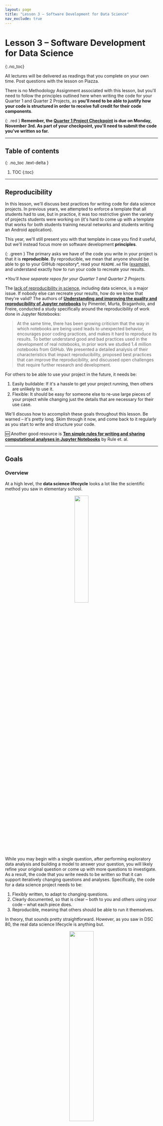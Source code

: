 ```yaml
---
layout: page
title: "Lesson 3 – Software Development for Data Science"
nav_exclude: true
---
```


<script type="text/javascript" async
  src="https://cdnjs.cloudflare.com/ajax/libs/mathjax/2.7.7/MathJax.js?config=TeX-MML-AM_CHTML">
</script>

# Lesson 3 – Software Development for Data Science
{:.no_toc}

All lectures will be delivered as readings that you complete on your own time. Post questions with the lesson on Piazza.

There is no Methodology Assignment associated with this lesson, but you'll need to follow the principles outlined here when writing the code for your Quarter 1 and Quarter 2 Projects, as **you'll need to be able to justify how your code is structured in order to receive full credit for their code components**.

{: .red }
**Remember, the [Quarter 1 Project Checkpoint](https://dsc-capstone.org/2025-26/assignments/projects/q1) is due on Monday, November 3rd. As part of your checkpoint, you'll need to submit the code you've written so far.**

---

## Table of contents
{: .no_toc .text-delta }

1. TOC
{:toc}

---

## Reproducibility

In this lesson, we'll discuss best practices for writing code for data science projects. In previous years, we attempted to enforce a template that all students had to use, but in practice, it was too restrictive given the variety of projects students were working on (it's hard to come up with a template that works for both students training neural networks and students writing an Android application).

This year, we'll still present you with that template in case you find it useful, but we'll instead focus more on software development **principles**.

{: .green }
The primary asks we have of the code you write in your project is that it is **reproducible**. By reproducible, we mean that anyone should be able to go to your GitHub repository*, read your `README.md` file ([example](#example-readmemd)), and understand exactly how to run your code to recreate your results.

_*You'll have separate repos for your Quarter 1 and Quarter 2 Projects._

The [lack of reproducibility in science](https://en.wikipedia.org/wiki/Replication_crisis), including data science, is a major issue. If nobody else can recreate your results, how do we know that they're valid? The authors of [**Understanding and improving the quality and reproducibility of Jupyter notebooks**](https://link.springer.com/article/10.1007/s10664-021-09961-9) by Pimentel, Murta, Braganholo, and Freire, conducted a study specifically around the reproducibility of work done in Jupyter Notebooks:

> At the same time, there has been growing criticism that the way in which notebooks are being used leads to unexpected behavior, encourages poor coding practices, and makes it hard to reproduce its results. To better understand good and bad practices used in the development of real notebooks, in prior work we studied 1.4 million notebooks from GitHub. We presented a detailed analysis of their characteristics that impact reproducibility, proposed best practices that can improve the reproducibility, and discussed open challenges that require further research and development.

For others to be able to use your project in the future, it needs be:
1. Easily buildable: If it's a hassle to get your project running, then others are unlikely to use it.
2. Flexible: It should be easy for someone else to re-use large pieces of your project while changing just the details that are necessary for their use case.

We'll discuss how to accomplish these goals throughout this lesson. Be warned – it's pretty long. Skim through it now, and come back to it regularly as you start to write and structure your code.

🆕 Another good resource is [**Ten simple rules for writing and sharing computational analyses in Jupyter Notebooks**](https://doi.org/10.1371/journal.pcbi.1007007) by Rule et. al.

---

## Goals

### Overview

At a high level, the **data science lifecycle** looks a lot like the scientific method you saw in elementary school.

<center><img src="assets/scientific-method.png" width="30%"></center>

While you may begin with a single question, after performing exploratory data analysis and building a model to answer your question, you will likely refine your original question or come up with more questions to investigate. As a result, the code that you write needs to be written so that it can support iteratively changing questions and analyses. Specifically, the code for a data science project needs to be:

1. Flexibly written, to adapt to changing questions.
1. Clearly documented, so that is clear – both to you and others using your code – what each piece does.
1. Reproducible, meaning that others should be able to run it themselves.

In theory, that sounds pretty straightforward. However, as you saw in DSC 80, the real data science lifecycle is anything but.

<a name='DSLC'></a>

<center><img src="assets/DSLC.png" width="40%"></center>

This makes it even more crucial that you follow the three principles outlined above. If you're not careful, it's easy to fall in the trap of writing poorly organized code with many hard-coded pieces. This results in:
- Being able to execute fewer iterations of your project, and as a result, making slower progress on your project.
- Being unsure of _what_ your code is even doing, increasing the likelihood of making mistakes while iterating and making it unclear what your conclusions even are.
- Making it less likely that others will be able to use and replicate the results of your project, resulting in your project fading into obscurity.

The purpose of this lesson is to show you how to adhere to the three principles mentioned above, as **this will increase your chances of successfully executing your project**. The contents of this lesson will be relevant for the remainder of the capstone sequence; you will find yourself coming back to it often in the future.

### Managing Project Components

There are a plethora of tools used in industry for managing data science projects, far too many for us to make a dent in them in this course. Instead, we will expose you to a few popular tools that help solve core issues that will be relevant even decades in the future, once the current slate of tools is replaced.

<center>

<img src="assets/all-tools.png" width="60%"><br>

<i>A small sample of tools that exist for managing data science projects.</i>

</center>

These core issues revolve around the fact that your project will be made up of several components. For instance, you may have separate components for ingesting and cleaning raw data, creating visualizations, and training models. Issues you need to be aware of are:
- **Communication**: How do these components all communicate with one another? In other words, what are the inputs and outputs of each component? It's important to be clear about what these are up front, to avoid confusion later on.
- **Isolation**: Your code should be written in a way such that each component is as isolated as possible. This way, when you want to make changes to one component – say, loading in another column at the very start of your pipeline – you don't have to make changes to all of your other components. This may happen if you have aspects of your modeling pipeline, like feature names, hard-coded throughout several different files. (It would suck to have to buy a new dashboard for your car every time you get a flat tire – the same principle applies here.)
- **Parallelization and Scale**: It should be clear _when_ each part of your project needs to be run, and whether different parts can be run in parallel. Similarly, it should be clear which components of your project will need to scale as the project grows in scope – for instance, if you collect 10x more data, at what stages will you need more compute resources?

One way we will address all of these issues is through the use of **configuration files**, in which you can specify and track hypotheses and desired outputs. As such, when new questions arise, you won't have to re-write your code; instead, you'll just run it with different configurations.

---

## The Anatomy of a Data Science Project

Let's look at how each component of the [data science lifecycle](#DSLC) interacts with your code. Click below to learn more about each aspect.

<details>
<summary>Domain Research</summary>

<p>The code you write throughout your project will strongly depend on your domain. For instance, suppose you&#39;re working with driver data. In your data cleaning step, you may choose to keep only the drivers whose ages are at least 16, the legal driving age in California. This is a choice you had to make given your knowledge of your domain.</p>
<p>You&#39;ll make several such design decisions while working on your project:</p>
<ul>
<li>You may clean your data in a specific way.</li>
<li>You may choose a particular column as a &quot;target,&quot; and a subset of the remaining columns for features.</li>
<li>You may build certain kinds of models over others.</li>
</ul>
<p>It&#39;s important to document these choices and the context between them. This justification will appear in two places:</p>
<ul>
<li>In your final reports. For instance, in the EDA section of your report, you&#39;d talk about what steps you took to clean your data and why they make sense.</li>
<li>In code comments, whenever relevant. Take the drivers&#39; age example, for instance. In the line where you keep only the drivers who are at least 16, you may add <code># legal driving age</code>.</li>
</ul>


</details>

<a name='qh'></a>

<details><summary>Question / Hypothesis</summary>

<p>You may start with an initial question to investigate, but as your project evolves, so will the questions you&#39;re interested in. To prevent having to re-write your codebase each time you come up with a new question, you should think about how your questions will be similar to one another so that you can <strong>parameterize</strong> your code.</p>
<p>Here&#39;s an example. Suppose you&#39;re looking at traffic stops data, and you&#39;re interested in whether &quot;younger&quot; people (&lt; 30 years old) are stopped at higher rates than &quot;older&quot; people (&gt;= 30 years old). Suppose you&#39;re also interested in answering this question across multiple years – say, for each year from 2016 through 2022 – and across multiple counties in California. The most straightforward approach here is to create functions that take in <code>year</code> and <code>county</code> as input and return just the data needed to look at stop rates for that combination of <code>year</code> and <code>county</code>. Then, in a <strong>configuration</strong> file, you can store all years and counties that you&#39;re interested in. Finally, you can call your data processing and hypothesis testing routines on all combinations of parameters in your configuration file. Note that in this approach, <em>each combination of parameters leads to a different question / hypothesis</em>.</p>
<p>One of the benefits of using configuration files, in addition to keeping your code robust and flexible, is that we can tell a server to run our pipeline for different combinations of parameters on different threads or machines, so that we can conduct our investigations in parallel. For instance, suppose there are 7 years (2016-2022, including both endpoints) and 3 counties (San Diego County, Orange County, and Los Angeles County) that we&#39;re interested in investigating. There are $7 \cdot 3 = 21$ combinations of year and county – wouldn&#39;t it be great if we could run our code for all 21 combinations at the same time?</p>
<p>If some aspect of your question is never going to change, e.g. if you&#39;re always only going to be looking at San Diego County, then it&#39;s fine to hard-code that throughout your codebase. However, it&#39;s generally a good idea to parameterize any aspects of your codebase that <em>could</em> change to keep it adaptable to new questions.</p>
<p>In this course, we will typically store our configuration files in the JSON format, though there are a variety of other possible formats (YAML is popular, as are INI and CFG). You&#39;ll see example configuration files later on in the lesson.</p>

</details>

<details><summary>Data ETL (extract, transform, load)</summary>

<p>As your project evolves, the data that you're working with may also change. For instance, the source where you're pulling traffic stops data from may update daily with the previous day's stop data. You need to make sure that your modeling component doesn't break just because we pulled in a new day's worth of data, or because an additional column was added from the data source. Of course, your code doesn't have to handle <i>all possible data sources</i>, but you should anticipate possible changes and prepare for them.

Here, configuration files will again be useful. For instance, you should explicitly mention which columns you want to use for transformations and model building, so that any new columns that are added in don't impact your model.

You should also think about <i>how</i> you're accessing your data – an API? scraping? found a CSV online? – and <i>where</i> you're storing it. To prevent having to re-pull your data each time your cleaning and transformation logic changes, separate the code you use for data ingestion from the code you use for cleaning and transformation, and store intermediate "raw" data to disk that you can re-use whenever you update your cleaning logic.
</p>

</details>

<details><summary>Model Building</summary>

<p>As you've seen in earlier courses, the model building process is not straightforward – you'll repeatedly try different combinations models and parameters until you feel that your model has sufficient <i>generalizability</i> to unseen data. Continuing with the theme of parametrization, it's a good idea to store all "potential" parameters in configuration files, so that models can be trained and evaulated on different combinations in parallel.</p>

<p>Furthermore, it&#39;s encouraged to use frameworks that enable &quot;pipelining&quot;, like <code>sklearn</code>, which you were exposed to in <a href="https://dsc-courses.github.io/dsc80-2022-sp/resources/lectures/lec23/lec23.html">DSC 80</a>.</p>

</details>

<details><summary>Continued Prediction</summary>

<p>Often times, your project lives on well after you&#39;ve built your &quot;final&quot; model. Your model may be deployed into production to make &quot;live&quot; predictions – for instance, each time you request a ride in the Uber app, it predicts the highest price you&#39;ll pay for a ride. </p>
<p>The <code>model.predict</code> method that you&#39;d use to make predictions in <code>sklearn</code> may actually be called via HTTP requests on a site that uses a Java backend. Once this happens, you may want to keep track of how well your model is performing – are its outputs still reasonable? Is it easy to re-train it to reflect updated data?</p>
<p>The use of pre-trained models, particularly in the case of deep neural networks, is quite popular today. For instance, you can easily use <a href="https://openai.com/api/">OpenAI&#39;s GPT-4</a> language model without having to train it yourself. You should strive to build a model that you can similarly share with others, in the form of a Python package or a Docker container. That way, others can easily use your model to make predictions without having to run your entire pipeline.</p>

</details>

<details><summary>Conclusions and Reports</summary>

<p>The final reports that you create will be written in some sort of markup language, like Markdown, and will explain your results and contain justification for all of the design decisions you made. Your reports will likely involve tables and visualizations that are derived from data. You should try to set up your report such that it automatically generates tables and visualizations using the other components of your project, so that if, say, your data is updated, you can update your report just by re-running your entire pipeline. This, of course, is not possible if your report includes screenshots from other parts of your project; instead, you'll need to programmatically create, save, and load images.</p>

</details>

In short, your projects should be:
- Flexible for quick iterations, through configuration files.
- Understandable through consumers of the output, through documentation and reports.
- Usable for developers and researchers extending your work, through documentation and containerization.

You may wonder how much of this is applicable to you if your project **doesn't involve data analysis**. Indeed, many domains are more methods-focused, where they spend time developing new techniques for collecting or modelling data rather than the entire lifecycle. 

If this is the case, in addition to following general best practices for software development in your domain, **you will still have a data analysis portion in your project**, if only to demonstrate the usage and value of whatever it is you developed. You may have two repositories, one for the software package you develop and one for your "example" analysis (the former of which will be much larger).

---

## An Initial Template

Now that you understand how each step of the data science lifecycle plays a role in your project's structure, let's tangibly look at how you might structure your project. **Note that you are not _required_ to follow this exact structure – more on this in the [Best Practices](#best-practices) section.**

### Configuration vs. Code

Up until now in this lesson, we've repeatedly emphasized the use of configuration files for storing parameters. However, it's not immediately obvious what parts of your pipeline belong in _code_ and what parts belong in _configuration files_.

Code that is used by other processes is called library code, or source code. Your source code may be run in notebooks that you use for EDA and for creating visualizations, and will certainly be run in your final `run.py` file that runs your entire pipeline. Source code will mostly be contained in `.py` files (or `.java` or `.cpp` files, for example). You are already used to using generic functions from libraries like `pandas` and `numpy`; the only difference here is that you are writing these functions yourself.

Configuration files, then, consist of parameters that your source code will use as inputs. For the most part, you will write configuration files in `.json`, but you _could_ also store configurations as global variables at the top of your scripts.

Aim to generalize, but don't overly generalize. It's fine to start writing code with some inputs "hard-coded", e.g. write filtering logic that creates a DataFrame of traffic stops in 2021 in Orange County, but at some point you should step back and generalize.

### A Simple Template

Here's a basic "template."

```
Project
├── code.py
├── config.json
└── script.py
```

Note that this example directory shows 3 files that are all in the same folder. Shortly, we will see more realistic example templates with multiple directories.

Specifically:
- `code.py` contains library code – that is, functions designed to execute your project. These functions should be parameterized to accept various inputs.
- `config.json` contains parameters for the functions in `code.py`.
- `script.py` imports `code`, loads `config.json`, and calls functions from the `code` module. (Note that this could also be a notebook, `script.ipynb`.)

For instance, `script.py` may contain:

```py
import code
with open('config.json', 'r') as fh:
    params = json.load(fh)

code.run_process(**params)
```

We will use the process above **repeatedly**.

(Aside: The `**` operator above _unpacks_ the entries of the `params` dictionary, so that they are all passed directly as inputs to `code.run_process`. As a crude example, if `f = lambda x, y: x + y`, then `f(**{'x': 2, 'y': 3})` evaluates to `5`. Read [here](https://www.educative.io/answers/what-is-unpacking-keyword-arguments-with-dictionaries-in-python) for more.)

### A Simple Example

Let's see how we might tangibly use the example template from above. Suppose we have code that pulls data from an API, and that the data is updated daily. We want to re-run this code regularly to update our stored data.

<center><img src="assets/ingestion.png" width="40%"></center>

Our project may be structured as follows:

```
Project
├── README.md
├── data-params.json
├── etl.py
└── run.py
```

Let's look at each piece in detail.

#### `README.md`

All repositories you create **must** have `README.md` files that describe what is located where and how to run your project.

#### `etl.py`

`etl.py` contains our source code (i.e. it corresponds to `code.py` from the template). The functions written here are generic, and will be used throughout the rest of the project.

Note that _users_ of the code in `etl.py` (e.g. other people running your project who will just run `python run.py`) should not need to know _how_ the code in `etl.py` works in order to use it. You probably don't know how `pd.pivot_table` works under the hood, but you still use it – the same idea applies here. However, developers who want to extend your project _will_ have to understand how the code in `etl.py` works, and for that reason it still needs to be well-documented. Your library code will _not_ know who is going to call it, and for what purpose – the calling is done in `run.py`, using the parameters in `data-params.json`.

Here's an example of what `etl.py` might look like.

```py
'''
etl.py contains functions used to download DataFrames containing traffic stops data for different years and counties.
'''

def get_year_and_county(year, county):
    '''
    Return a DataFrame of traffic stops data for a given
    year and county.
    '''
    ...    
    return ...

def get_data(years, counties, outpath):
    '''
    Downloads DataFrames and saves them as CSVs at the specified output directory for the given years and counties.

    :param: years: a list of years to collect
    :param: teams: a list of counties to collect
    :param: outpath: the directory in which to save the data.
    '''
    for year in years:
        for county in counties:
            data = get_year_and_county(year, county)
            data.to_csv(os.path.join(outpath, f'{year}-{county}.csv'))
```

Note that the functions above are well-documented. In a notebook, after running `import etl`, I could run `etl.get_data?` and see an explanation of _what_ `get_data` does.

#### `data-params.json`

In the [Question / Hypothesis](#qh) section above, we used the example of wanting to pull traffic stops data for every combination of year between 2016 and 2022 and county from San Diego County, Orange County, and Los Angeles County. To do so, we can call the `get_data` function in `etl.py` with appropriate `years` and `teams` lists. `data-params.json` is the right place to store those lists.

```
{
    "years": [2016, 2017, 2018, 2019, 2020, 2021, 2022],
    "counties": ["San Diego County", "Orange County", "Los Angeles County"],
    "outpath": "data/raw"
}
```
Note that you don't need to know how the code in either `etl.py` or `run.py` works to specify parameters. All you need to do to pull new data is update the lists here. Also note that you can create multiple configuration files to keep a "record" of different parameters you've tried.

#### `run.py`

This script puts everything together. It will import the code in `etl` and run it on the parameters in `data-params.json`. Note that it also serves as an example of how to use the functions in `etl.py`, for those who may not be familiar with how they work.

There are other tools that exist for writing build scripts – for instance, you may have heard of Makefiles. However, we will stick with writing Python files, as they are sufficient for our purposes.

Here's an example of what `run.py` might look like. We'll look at these more in the [Build Scripts](#build-scripts) section.

```py
#!/usr/bin/env python

import sys
import json

from etl import get_data

def main(targets):
    if 'data' in targets:
        with open('data-params.json') as fh:
            data_params = json.load(fh)
        get_data(**data_params)

if __name__ == '__main__':
    targets = sys.argv[1:]
    main(targets)
```

Note:
- The line at the top, `#!/usr/bin/env python`, is known as the "shebang." It tells bash which Python installation to use (here, we specified our user's default Python).
- The `get_data` function from `etl` is imported.
- `__name__ == '__main__'` only evaluates to `True` when `run.py` is run as a script from the command-line. 
    - `sys.argv` is a list of the arguments provided on the command-line when `run.py` is called. For instance, if we call `python run.py data dog zebra`, `sys.argv` is `['run.py', 'data', 'dog', 'zebra']`, and hence `sys.argv[1:]` is `['data', 'dog', 'zebra']`. **[This video](https://youtu.be/iXvBzLtI5Uk) talks a bit more about how to use command-line arguments in Python.**
    - Our `main` function runs `get_data` from `etl` using the parameters in `data-params.json` only if `data` is one of the command-line arguments called with `python run.py`.

We'll cover build scripts in more detail in the [Build Scripts](#build-scripts) section of the article.

---

## Best Practices

Hopefully the example template above gave you some inspiration with regards to how to structure your project. But in reality, one of the following is probably true:
1. You're doing a data analysis project, but it is far too complicated to use the exact template used above.
1. You're not even doing a data analysis project, but are instead building some sort of product.

As mentioned at the [start](#reproducibility) of this article, we used to provide capstone students with a template they had to follow. That template can be found at the site [Cookie Cutter Data Science](https://drivendata.github.io/cookiecutter-data-science); its creators describe it as "A logical, reasonably standardized, but flexible project structure for doing and sharing data science work. [This repository](https://github.com/DSC-Capstone/project-templates), originally prepared for the DSC capstone, contains several examples of this template in use, each stored in a different branch:
- `skeleton`: Skeleton code for a simple example.
- `titanic`: Titanic ML classifier, with how to deal with API tokens.
- `EDA`: A generic EDA that creates autogenerated reports via notebooks.
- `nn_regression`: Training neural network regressor, with local dataset and anaconda requirements setup.
- `think_stats`: Statistical analysis with notebook usage.

{: .green }
**While we're not going to enforce that you follow the aforementioned [Cookie Cutter Data Science](https://drivendata.github.io/cookiecutter-data-science) template, we are going to ask you to justify why your code is structured the way it is. As such, it's a good idea to look at the Cookie Cutter Data Science template and the examples in the [repository](https://github.com/DSC-Capstone/project-templates) linked above to get ideas on how to structure your specific project. In particular, look at their `README.md` files – [here](https://github.com/DSC-Capstone/project-templates/tree/think_stats)'s a good example!**

Here are a few more examples of different types of projects and how they might be structured.

| Project | Primary Output | Usage | Other Artifacts |
| --- | --- | --- | --- |
| Develop and train a recommender system. | A trained model. | The trained model (output) is executed on a website to give recommendations.<br><br>The model architecture code may become its own general purpose library, particularly if you built something novel.<br><br> (These will live in different repositories.) | A data analysis section that evaluates the model, to justify the project's worth. **If you are in a methods-focused domain, you must do this!**<br><br>A reproducible build, which automates updates to the model (e.g. with new training data). |
| Develop tools to measure engagement on websites. | A set of Javascript functions. | The Javascript functions developed will be run on a website to track and analyze user behavior. | A data analysis section that shows _why_ these functions and features were chosen. |
| Determine how many people to hire at a company. | A report with recommendations on how many people to hire. | Analyses are collected into a report for decision-making about business. | A data analysis section that demonstrates _how_ you arrived at your recommendations.<br><br>A reproducible build, for those who want to re-run your analysis (e.g. with new training data). |

With all of that in mind, instead of enforcing anything in particular, we'll discuss some best practices.

### Never Edit Raw Data

If you're conducting an analysis, you should think of your results as being a function of your raw data, which you might want to store in the directory `data/raw`. **Never edit this raw data**, so that you always have the option of "undoing" parts of your project. Ideally, store raw data such that it is read-only (this is an option on, say, DSMLP).

Since raw data never changes, it should not be included in version control (i.e. Git). And since transformed data is generated by running source code on the raw data, transformed data should not be included in version control either. **As a result, you should add `data/` to your `.gitignore`**, which is the file that tells Git which files and folders _not_ to track.

### Create and Use A `requirements.txt` File

If I want to run your project from scratch, in addition to all of your code, I need to know which Python packages (and which versions) to install. The easiest way to communicate this information to others is through a `requirements.txt` file that contains all Python libraries that were used in your project. To create such a file, run `pip freeze > requirements.txt` in your project repository.

In the coming weeks, we'll learn how to containerize an entire environment (i.e. more than just Python packages) to distrbute to others.

### Jupyter Notebook-Specific Guidelines

Notebooks are meant for analysis and communication, not for storing source code. **The majority of your notebooks should be made up of Markdown and visualization; there should be very little code, and most of the code there should consist of calls to the functions in your source code.** Whenever you've written code that should be included in version control, move it to your source code files.

We've all written notebooks with uninsightful names, like `Untitled4-Copy1.ipynb`, that are impossible to run linearly because we wrote the code out-of-order. When working in such a notebook, especially one that you didn't write yourself, it can be frustrating to try and figure out what order to run the code in the notebook in. To avoid this problem altogether, you should strive to regularly move your code from notebooks to source code files when appropriate.

<center><img src="assets/notebook.png" width="40%">
</center>

The study mentioned at the top of the article, [**Understanding and improving the quality and reproducibility of Jupyter notebooks**](https://link.springer.com/article/10.1007/s10664-021-09961-9), includes their own best practices for working with Jupyter notebooks. Find them [here](https://link.springer.com/article/10.1007/s10664-021-09961-9#Sec18). Some of the key ones are:
- Put imports at the beginning of notebooks. 
- Re-run notebooks top to bottom before committing.

🆕 Another good resource is [**Ten simple rules for writing and sharing computational analyses in Jupyter Notebooks**](https://doi.org/10.1371/journal.pcbi.1007007) by Rule et. al.

Let's cover a few of the aforementioned ideas in greater detail.

---

## Build Scripts

### 🎥 Overview

Watch the following [video](https://youtu.be/iXvBzLtI5Uk) for some context on build scripts, targets, and how to read command-line arguments in Python.

<center>
<iframe width="888" height="500" src="https://www.youtube.com/embed/iXvBzLtI5Uk?si=gk45OciiXIxHfCMh" title="YouTube video player" frameborder="0" allow="accelerometer; autoplay; clipboard-write; encrypted-media; gyroscope; picture-in-picture; web-share" allowfullscreen></iframe>
</center>

### What is a Build Script?

As alluded to above, it's desirable for your project to be easy to run – ideally, future users can run `run project` in their Terminal and see the output of your work. That's precisely what build scripts enable!

Specifically, a build script runs the code in a project to "build" desired output. A build script _does not_ contain the implementation details of a project – that belongs in library code. Instead, a build script _calls_ library code, and thus should not be very complicated.

Build scripts are important for ensuring that your work is reproducible, as all science should be. While they are still not very common in data science projects, build scripts have been around for decades in other contexts. Examples include:
- [Makefiles](https://makefiletutorial.com), which are used to coordinate the compilation of C/C++ code and, more generally, to run general Bash (Terminal) commands.
  - These are extremely powerful for projects that involve multiple languages. You can use them in your data science projects too!
- [Ant, Maven, and Gradle](https://www.baeldung.com/ant-maven-gradle), which all coordinate the building of Java projects.
- [`setup.py`](https://www.educative.io/answers/what-is-setuppy) files in Python packages, which are used to install packages on others' systems. For instance, see the `setup.py` file for pandas [here](https://github.com/pandas-dev/pandas/blob/master/setup.py).
- While not "build scripts", _workflow managers_ like [Luigi](https://github.com/spotify/luigi) and [Airflow](https://airflow.apache.org/docs/apache-airflow/stable/python-api-ref.html) are similar in spirit, in that they allow you to build pipelines that "move data from point A to point B quickly" ([source](https://www.integrate.io/blog/airflow-vs-luigi/)).

To keep things simple, you should create a barebones build script from scratch, called `run.py`. Note that you can do this even if your project doesn't involve Python code; within your Python build script, you can import the `os` and `sys` libraries to call other Bash commands. If you'd like, you can write a build script in another language, e.g. `run.R` for R projects, or `run.sh` in Bash.

### Targets

A _target_ specifies what to build. Specifically, a target is a string describing the desired output, and targets are used when calling build scripts from the Terminal.

You should create targets for all major "steps" in your project pipeline, particular for steps that it would make sense to run in isolation of other steps. For instance: 
- You may have a target called `data` that prepares the data for your project by downloading data and running your ETL code. To use this target, users would run `python run.py data` in the Terminal.
- You may also have a target called `features` that builds the features for your project, from the already-processed data. To use this target, users would run `python run.py features` in the Terminal.

Above, we kept referring to "users", i.e. people using your project after you've finished building it. However, build scripts also make your life easier while working on your project. Here's an example workflow:
- Write ETL logic in `src/etl.py`.
- Import `etl` in `run.py`. Create a target called `data` that, when run via `python run.py data`, calls the relevant functions in `etl` to "build" the data.
- Work in notebooks to develop features, and, once no longer experimental, transfer feature creation code to `src/features.py`.
  - As we looked at in the [Best Practices](#best-practices) section, notebooks are for experimenting and presenting, **not** for storing library code (e.g. functions) that you'll use repeatedly.
- Add a feature creation call to `run.py` under the target `features`, so `python run.py features` "builds" the features in your project.
  - This should be done without rebuilding the data, if possible!

By following this workflow, it'll make it easy to update different parts of your project when, say, your datasets change.

While the intermediate target names, like `features` and `data`, are up to you, there are a few standard target names that are almost always implemented:
- `all` runs `all` targets from scratch (`python run.py all`).
- `test` runs `all` targets on [unit test data]().
- `clean` deletes all built files, so that you can build your project from scratch (`python run.py clean`).
  - It reverts to a _clean_ repository.

### Features of a Build Script

As a bare minimum, build scripts must piece together library code to create the output for your project. But, ideally, build scripts:
- (basic) Define targets that both clarify the overarching logic of the project and build intermediate states of the project (for debugging and for users who want to adapt your project from the middle).
- (intermediate) Do not do unnecessary intermediate computation.
  - If steps 1, 2, 3, ..., $k$ have already been completed and saved to files, then start at step $k+1$.
- (advanced) Run tasks in parallel, when possible.
  - Makefiles do this!

For further reading:
- [Using `argparse` instead of `sys.argv` to manage targets](https://docs.python.org/3/howto/argparse.html).
- Makefiles for Data Science: [bost.ocks.org/mike/make](https://bost.ocks.org/mike/make), [zmjones.com/make](http://zmjones.com/make).

### Example `README.md`

Your repository's `README.md` file should describe to other people _how_ to use your build script, as well as how to set up the necessary environment. Here's an example, taken from [this](https://github.com/DSC-Capstone/project-templates/tree/think_stats) repository:

- To install the dependencies, run the following command from the root directory of the project: `pip install -r requirements.txt`.
- Building the project stages using `run.py`.
  - To get the data, from the project root dir, run python `run.py data features`. This fetches the data, creates features, cleans data and saves the data in the `data/temp` directory.
  - To get the results of statistical test, from the project root dir, run `python run.py data features model`. This fetches the data, creates the features, creates a statistical model and saves the result of the ttest in the `data/out` directory.

---

## Configuration Files

So far, we've established that build scripts lay out the "big picture" logic of a project, and that library code contains implementation details.

If the implementation details of your project are likely to change, then it's rather inconvenient to have to go and repeatedly change library code. Instead, you should:
- Parameterize the details that are likely to change – i.e., make them inputs to your library functions, rather than hard-coded in the bodies of functions.
- Save the inputs that you'd like to call your functions on in **configuration files**.
- Read configuration files in build scripts to quickly change the input.

There's no exact science to determining what is "configuration" (detail) and what is "code" (logic), since it depends on the context of your project. The overarching question to ask, though, is **is this value likely to change as the project evolves?** If so, it belongs in configuration.

### Example: Parameterizing a Function

Below, we provide an example of how we might take code that doesn't involve configuration and generalize it. The example is similar to the one described [above](#the-anatomy-of-a-data-science-project). Hopefully, it gets you to think about what role configuration files will play in your project.


```python
def get_data():
  data = pd.read_csv('data/raw/salaries_us_2012_2022.csv')
  data = (data
          .loc[df['year'] == 2015]
          .loc[df['state'] == 'CA])
```

The function above takes in no inputs, and quite a few pieces are hard-coded. Could some of these pieces change?
- File path (`'data/raw/salaries_us_2012_2022.csv'`): Is it likely that you'll receive new data and want to run your code on that new data at some point? If so, then perhaps the file path should be stored in a configuration file. **Then, when the path to your data changes, all you need to change is the configuration file!**
- Year (`2015`): Is your project specific to 2015, or may you want to expand the timeframe that you're interested in? If so, you may want to store a list of years in a configuration file.
- State: Is something about your project specific to California (for instance, are the datasets all California-specific)? If not, you may want to store the state(s) that you're interested in in a configuration file.

What is unlikely to change is the structure of the code itself – in this case, you will always need to load in a dataset as a DataFrame and query for only the years and states that are relevant. This _logic_ certainly belongs in a Python file. A parameterized version of the function above may look like this:

```python
def get_data(fp, years, states):
    data = pd.read_csv(fp)
    data = (data
            .loc[df['year'].isin(years)]
            .loc[df['loc'].isin(states)])
    return data
```

### Configuration and Build Scripts

Let's tie everything together, in the context of the previous example. Where should everything live?

<table>
<th><code>src/etl.py</code></th>
<th><code>config/etl.json</code></th>
<th><code>run.py</code></th>
<tr>
<td><br><pre>
def get_data(fp, years, states):
    ....
    return data
</pre></td>
<td><pre>
{
  "fp": "data/raw",
  "years": [2020, 2021, 2022],
  "states": ["CA"]
}
</pre></td>
<td><pre>
...
config = json.loads(open(...))
get_data(**config)
</pre></td>
</tr>
</table>

This structure has several advantages:
- It it easy to track your "experiments" – you can create multiple config files, each of which corresponds to a different experiment.
  - Here, you might make 5 config files, each of which corresponds to a different set of years and states.
- It makes it easy to change the scope of your project, as all that needs to change are the inputs, not the code itself.
- It makes it clear to others what the main variables in your project are.

It's typical to have multiple configuration files, each of which corresponds to a different stage of your project.

---

## Unit Test Data

### Overview

It would be a massive waste of time and resources to kick off a long-running job that runs for a few hours before terminating because of a bug in our code. In order to detect such bugs, we will create and run our code on _unit test data_.

Unit test data is _small_, made-up data that is realistic enough to _test_, or unit test, the behavior of our code.
- It is not a sample of real data – it should be _created_ by the developer.
- It is designed to test the correctness of code.
- Developers should design each line/component of the unit test data to test different aspects of their code.

{: .red }
**In this context, unit test data is created for unit tests, _not_ data that results from a train/test split!**

Unit test data should only be a few lines long. You should be able to verify that your code works correctly on unit test data **by hand**. For instance, suppose your code takes in a dataset, uses [`sklearn.preprocessing.PolynomialFeatures`](https://scikit-learn.org/stable/modules/generated/sklearn.preprocessing.PolynomialFeatures.html) to create a quadratic feature, and trains a regression model of the form $$H(x) = w_0 + w_1 x + w_2 x^2$$. A possible unit test dataset might be

```
x,y
-2,1
2,9
3,16
```
By hand, we can verify that the three points above satisfy $$y = (1 + x)^2 = 1 + 2x + x^2$$, so as a "test case" we can expect that our code outputs $$w_0 = 1, w_1 = 2, w_2 = 1$$ (with a loss of 0).

Note that since unit test data is synthetic, the resulting trained models will be meaningless. For instance, the weights $$w_0 = 1, w_1 = 2, w_2 = 1$$ mean nothing if our regression model aims to model car acceleration as a function of horsepower. This is expected – the sole purpose of unit test data is to ensure that code works correctly.

### Using Unit Test Data

Run your project using unit test data until you can verify that your code and outputs are correct. Once you've done so, then you can initiate a long-running job on _real_ data, with the piece of mind that it should run correctly. (As an intermediate step you may also elect to run your code on a _sample_ of the full dataset, but remember, the unit data is not merely a sample).

You're encouraged to implement a `test-data` target, that runs the same code as the `data` target, but only on your unit test data. To train a model on your test data, you may run your build script with `test-data` as one of your many targets:

```py
python run.py test-data features model
```

For instance, the above call to `run.py` should featurize unit test data and use that featurized data to train a model.

While you're encouraged to implement a `test-data` target, you should more strongly consider implementing a `test` target, both for your Quarter 1 Project and for your Quarter 2 Project. The `test` target should behave the same as the `all` target discussed [above](#targets), just on your unit test data – that is, it should build your entire project from scratch, using unit test data.

{: .green }
**Note that in many cases, you won't be able to make your data publicly available, though your code must remain public. As such, your `test` target may be the only way through which other people can run your code. We encourage you to use a `test` target so that we can use it to run your code, too!**

This means that we (methodology staff) don't need access to your "real" data in order to evaluate your project. While your reports and deliverables will be a result of real data, your submitted code will not include it. As mentioned in the [Best Practices](#best-practices) section, **your actual data should never included in Git/version control**, since it does not change. However, since unit test data is _created_ by the developer and may change as the project evolves, it **should** be included in version control. For instance, you may place it in the `test/testdata/` directory.
